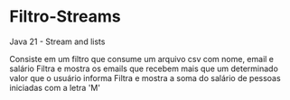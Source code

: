 # Filtro-Streams
 Java 21 - Stream and lists

 Consiste em um filtro que consume um arquivo csv com nome, email e salário
 Filtra e mostra os emails que recebem mais que um determinado valor que o usuário informa
 Filtra e mostra a soma do salário de pessoas iniciadas com a letra 'M'
